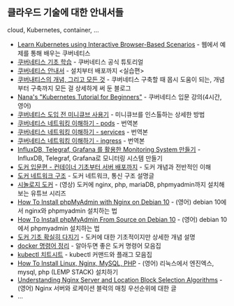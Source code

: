 ## 클라우드 기술에 대한 안내서들

cloud, Kubernetes, container, ...

* [Learn Kubernetes using Interactive Browser-Based Scenarios](https://www.katacoda.com/courses/kubernetes) - 웹에서 예제를 통해 배우는 쿠버네티스
* [쿠버네티스 기초 학습](https://kubernetes.io/ko/docs/tutorials/kubernetes-basics/) - 쿠버네티스 공식 튜토리얼
* [쿠버네티스 안내서](https://subicura.com/k8s/) - 설치부터 배포까지 <실습편>
* [쿠버내티스의 개념, 그리고 모든 것](https://bcho.tistory.com/1255?category=731548) - 쿠버네티스 구축할 때 몹시 도움이 되는, 개념부터 구축까지 모든 걸 상세하게 써 둔 블로그
* [Nana's "Kubernetes Tutorial for Beginners"](https://www.youtube.com/watch?v=X48VuDVv0do&t=371s) - 쿠버네티스 입문 강의(4시간, 영어)
* [쿠버네티스 도입 전 미니큐브 사용기](https://medium.com/humanscape-tech/kubernetes-도입-전-minikube-사용기-2eb2b6d8e444) - 미니큐브를 인스톨하는 상세한 방법
* [쿠버네티스 네트워킹 이해하기 - pods](https://coffeewhale.com/k8s/network/2019/04/19/k8s-network-01/) - 번역본 
* [쿠버네티스 네트워킹 이해하기 - services](https://coffeewhale.com/k8s/network/2019/05/11/k8s-network-02/) - 번역본
* [쿠버네티스 네트워킹 이해하기 - ingress](https://coffeewhale.com/k8s/network/2019/05/30/k8s-network-03/) - 번역본
* [InfluxDB, Telegraf, Grafana 를 활용한 Monitoring System 만들기](https://www.popit.kr/influxdb_telegraf_grafana_1) - InfluxDB, Telegraf, Grafana로 모니터링 시스템 만들기
* [도커 입문편 - 컨테이너 기초부터 서버 배포까지](https://www.44bits.io/ko/post/easy-deploy-with-docker) - 도커 개념과 전반적인 이해
* [도커 네트워크 구조](https://bluese05.tistory.com/53) - 도커 네트워크, 통신 구조 설명글
* [시놀로지 도커](https://www.youtube.com/playlist?list=PLHblzO-P7e_wqnx8F9YqfMCtGinRbqkWj) - (영상) 도커에 nginx, php, mariaDB, phpmyadmin까지 설치해보는 유튜브 시리즈
* [How To Install phpMyAdmin with Nginx on Debian 10](https://www.itzgeek.com/how-tos/linux/debian/how-to-install-phpmyadmin-with-nginx-on-debian-10.html) - (영어) debian 10에서 nginx와 phpmyadmin 설치하는 법
* [How To Install phpMyAdmin From Source on Debian 10](https://atulhost.com/how-to-install-phpmyadmin-on-debian-10/) - (영어) debian 10에서  phpmyadmin 설치하는 법
* [도커 기초 확실히 다지기](https://futurecreator.github.io/2018/11/16/docker-container-basics/) - 도커에 대한 기초적이지만 상세한 개념 설명
* [docker 명령어 정리](https://iamreo.tistory.com/entry/Docker-명령어-정리) - 알아두면 좋은 도커 명령어 모음집
* [kubectl 치트시트](https://kubernetes.io/ko/docs/reference/kubectl/cheatsheet/) - kubectl 커맨드와 플래그 모음집
* [How To Install Linux, Nginx, MySQL, PHP](https://www.digitalocean.com/community/tutorials/how-to-install-linux-nginx-mysql-php-lemp-stack-ubuntu-18-04) - (영어) 리눅스에서 엔진엑스, mysql, php (LEMP STACK) 설치하기
* [Understanding Nginx Server and Location Block Selection Algorithms](https://www.digitalocean.com/community/tutorials/understanding-nginx-server-and-location-block-selection-algorithms) - (영어) Nginx 서버와 로케이션 블럭의 매칭 우선순위에 대한 글
* ...
